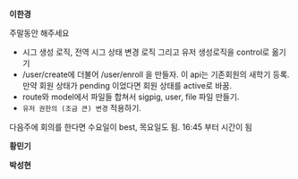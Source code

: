 
**이한경**

주말동안 해주세요
- 시그 생성 로직, 전역 시그 상태 변경 로직 그리고 유저 생성로직을 control로 옮기기
- /user/create에 더불어 /user/enroll 을 만들자. 이 api는 기존회원의 새학기 등록. 만약 회원 상태가 pending 이었다면 회원 상태를 active로 바꿈.  
- route와 model에서 파일들 합쳐서 sigpig, user, file 파일 만들기.
- `유저 권한의 (조금 큰) 변경` 적용하기.

다음주에 회의를 한다면 수요일이 best, 목요일도 됨.
16:45 부터 시간이 됨  

**황민기**

**박성현**

